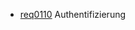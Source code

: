 * [req0110](https://github.com/DomainDrivenArchitecture/ddaRequirement/blob/master/de/requirements/req0110.md) Authentifizierung